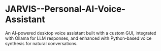 # JARVIS--Personal-AI-Voice-Assistant
An AI-powered desktop voice assistant built with a custom GUI, integrated with Ollama for LLM responses, and enhanced with Python-based voice synthesis for natural conversations.

